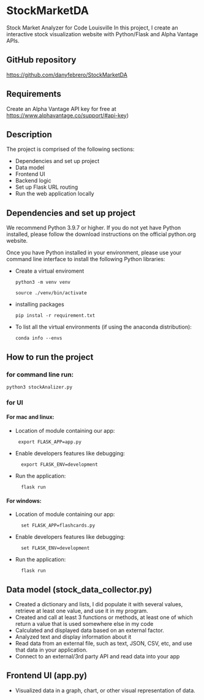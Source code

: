 # StockMarketDA
Stock Market Analyzer for Code Louisville
In this project, I create an interactive stock visualization website with Python/Flask and Alpha Vantage APIs. 

## GitHub repository
https://github.com/danyfebrero/StockMarketDA

## Requirements
Create an Alpha Vantage API key for free at https://www.alphavantage.co/support/#api-key)
     
## Description
The project is comprised of the following sections:
* Dependencies and set up project
* Data model
* Frontend UI
* Backend logic
* Set up Flask URL routing
* Run the web application locally

## Dependencies and set up project
We recommend Python 3.9.7 or higher. If you do not yet have Python installed, please follow the download instructions on the official python.org website.

Once you have Python installed in your environment, please use your command line interface to install the following Python libraries:
 * Create a virtual enviroment 

       python3 -m venv venv
       
       source ./venv/bin/activate
 
 * installing packages

       pip instal -r requirement.txt
 
 * To list all the virtual environments (if using the anaconda distribution):

       conda info --envs 

## How to run the project
### for command line run:
    python3 stockAnalizer.py

### for UI
#### For mac and linux:
 * Location of module containing our app:

        export FLASK_APP=app.py

* Enable developers features like debugging:
    
        export FLASK_ENV=development

* Run the application:
    
        flask run

#### For windows:
* Location of module containing our app:
        
        set FLASK_APP=flashcards.py

* Enable developers features like debugging:
        
        set FLASK_ENV=development

* Run the application:
    
        flask run

## Data model (stock_data_collector.py)

 * Created a dictionary and lists, I did populate it with several values, retrieve at least one value, and use it in my program.
 * Created and call at least 3 functions or methods, at least one of which return a value that is used somewhere else in my code
 * Calculated and displayed data based on an external factor.
 * Analyzed text and display information about it 
 * Read data from an external file, such as text, JSON, CSV, etc, and use that data in your application.
 * Connect to an external/3rd party API and read data into your app


## Frontend UI (app.py)
 * Visualized data in a graph, chart, or other visual representation of data.